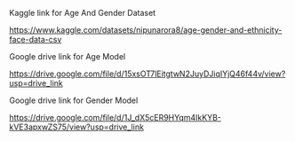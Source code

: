 Kaggle link for Age And Gender Dataset

https://www.kaggle.com/datasets/nipunarora8/age-gender-and-ethnicity-face-data-csv

Google drive link for Age Model

https://drive.google.com/file/d/15xsOT7lEitgtwN2JuyDJiqIYjQ46f44v/view?usp=drive_link

Google drive link for Gender Model

https://drive.google.com/file/d/1J_dX5cER9HYqm4IkKYB-kVE3apxwZS75/view?usp=drive_link




